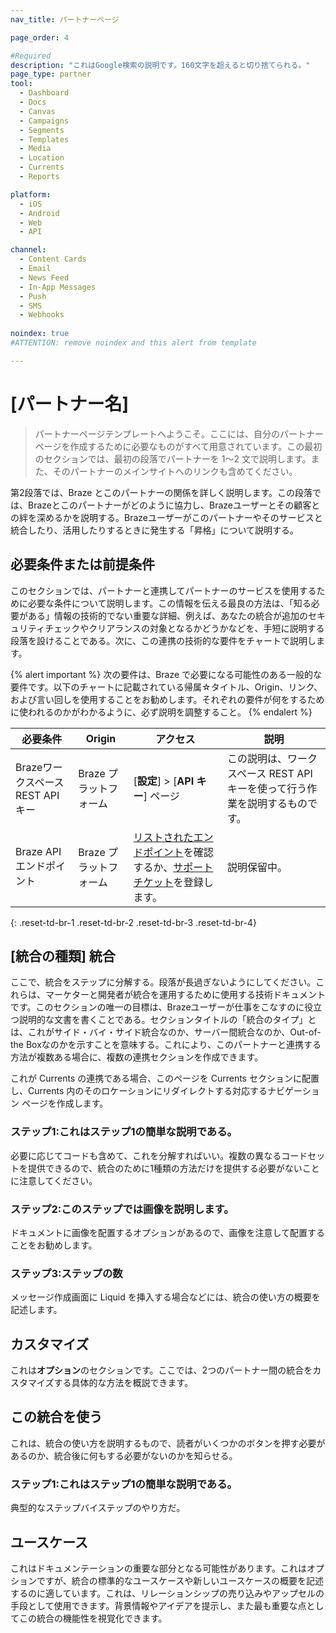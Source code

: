 ```yaml
---
nav_title: パートナーページ

page_order: 4

#Required
description: "これはGoogle検索の説明です。160文字を超えると切り捨てられる。"
page_type: partner
tool:
  - Dashboard
  - Docs
  - Canvas
  - Campaigns
  - Segments
  - Templates
  - Media
  - Location
  - Currents
  - Reports

platform:
  - iOS
  - Android
  - Web
  - API

channel:
  - Content Cards
  - Email
  - News Feed
  - In-App Messages
  - Push
  - SMS
  - Webhooks
  
noindex: true
#ATTENTION: remove noindex and this alert from template

---
```


# \[パートナー名]

> パートナーページテンプレートへようこそ。ここには、自分のパートナーページを作成するために必要なものがすべて用意されています。この最初のセクションでは、最初の段落でパートナーを 1～2 文で説明します。また、そのパートナーのメインサイトへのリンクも含めてください。

第2段落では、Braze とこのパートナーの関係を詳しく説明します。この段落では、Brazeとこのパートナーがどのように協力し、Brazeユーザーとその顧客との絆を深めるかを説明する。Brazeユーザーがこのパートナーやそのサービスと統合したり、活用したりするときに発生する「昇格」について説明する。

## 必要条件または前提条件

このセクションでは、パートナーと連携してパートナーのサービスを使用するために必要な条件について説明します。この情報を伝える最良の方法は、「知る必要がある」情報の技術的でない重要な詳細、例えば、あなたの統合が追加のセキュリティチェックやクリアランスの対象となるかどうかなどを、手短に説明する段落を設けることである。次に、この連携の技術的な要件をチャートで説明します。

{% alert important %}
次の要件は、Braze で必要になる可能性のある一般的な要件です。以下のチャートに記載されている帰属☆タイトル、Origin、リンク、および言い回しを使用することをお勧めします。それぞれの要件が何をするために使われるのかがわかるように、必ず説明を調整すること。
{% endalert %}

| 必要条件 | Origin | アクセス | 説明 |
|---|---|---|---|
|BrazeワークスペースREST APIキー | Braze プラットフォーム | \[**設定**] > \[**API キー**] ページ | この説明は、ワークスペース REST API キーを使って行う作業を説明するものです。 |
|Braze APIエンドポイント | Braze プラットフォーム | [リストされたエンドポイント]({{site.baseurl}}/developer_guide/rest_api/basics/#endpoints)を確認するか、[サポートチケット]({{site.baseurl}}/braze_support/)を登録します。 | 説明保留中。 |
{: .reset-td-br-1 .reset-td-br-2 .reset-td-br-3 .reset-td-br-4}

## \[統合の種類] 統合

ここで、統合をステップに分解する。段落が長過ぎないようにしてください。これらは、マーケターと開発者が統合を運用するために使用する技術ドキュメントです。このセクションの唯一の目標は、Brazeユーザーが仕事をこなすのに役立つ説明的な文書を書くことである。セクションタイトルの「統合のタイプ」とは、これがサイド・バイ・サイド統合なのか、サーバー間統合なのか、Out-of-the Boxなのかを示すことを意味する。これにより、このパートナーと連携する方法が複数ある場合に、複数の連携セクションを作成できます。

これが Currents の連携である場合、このページを Currents セクションに配置し、Currents 内のそのロケーションにリダイレクトする対応するナビゲーション ページを作成します。

### ステップ1:これはステップ1の簡単な説明である。

必要に応じてコードも含めて、これを分解すればいい。複数の異なるコードセットを提供できるので、統合のために1種類の方法だけを提供する必要がないことに注意してください。

### ステップ2:このステップでは画像を説明します。

ドキュメントに画像を配置するオプションがあるので、画像を注意して配置することをお勧めします。

### ステップ3:ステップの数

メッセージ作成画面に Liquid を挿入する場合などには、統合の使い方の概要を記述します。

## カスタマイズ

これは**オプション**のセクションです。ここでは、2つのパートナー間の統合をカスタマイズする具体的な方法を概説できます。

## この統合を使う

これは、統合の使い方を説明するもので、読者がいくつかのボタンを押す必要があるのか、統合後に何もする必要がないのかを知らせる。

### ステップ1:これはステップ1の簡単な説明である。

典型的なステップバイステップのやり方だ。

## ユースケース

これはドキュメンテーションの重要な部分となる可能性があります。これはオプションですが、統合の標準的なユースケースや新しいユースケースの概要を記述するのに適しています。これは、リレーションシップの売り込みやアップセルの手段として使用できます。背景情報やアイデアを提示し、また最も重要な点としてこの統合の機能性を視覚化できます。

